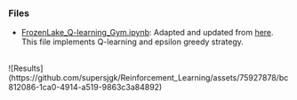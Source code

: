 ### Files

* [FrozenLake_Q-learning_Gym.ipynb](https://github.com/supersjgk/Reinforcement_Learning/tree/main): Adapted and updated from [here](https://github.com/simoninithomas/Deep_reinforcement_learning_Course/blob/master/Q%20learning/FrozenLake/Q%20Learning%20with%20FrozenLake.ipynb). This file implements Q-learning and epsilon greedy strategy.<br>
<br>
![Results](https://github.com/supersjgk/Reinforcement_Learning/assets/75927878/bc812086-1ca0-4914-a519-9863c3a84892)
